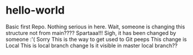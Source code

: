 # hello-world
Basic first Repo. Nothing serious in here. 
Wait, someone is changing this structure not from main???? Spartaaa!!!
Sigh, it has been changed by someone :'( Sorry
This is the way to get used to Git peeps
This change is Local
This is local branch change
Is it visible in master local branch??
